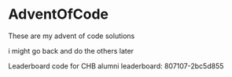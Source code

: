 # AdventOfCode
These are my advent of code solutions

i might go back and do the others later

Leaderboard code for CHB alumni leaderboard: 807107-2bc5d855
